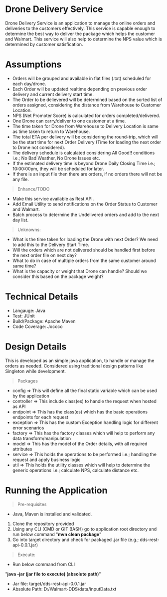 # Drone Delivery Service

Drone Delivery Service is an application to manage the online orders and deliveries to the customers effectively. This service is capable enough to determine the best way to deliver the package which helps the customer and Walmart. This service will also help to determine the NPS value which is determined by customer satisfication.

Assumptions
============
- Orders will be grouped and available in flat files (.txt) scheduled for each day/drone.
- Each Order will be updated realtime depending on previous order delivery and current delivery start time.
- The Order to be delievered will be determined based on the sorted list of orders assigned, considering the distance from Warehouse to Customer Location.
- NPS (Net Promoter Score) is calculated for orders completed/delivered.
- One Drone can carry/deliver to one customer at a time.
- The time taken for Drone from Warehouse to Delivery Location is same as time taken to return to Warehouse.
- The total ETA per delivery will be considering the round-trip, which will be the start time for next Order Delivery (Time for loading the next order to Drone not considered).
- The delivery schedule is calculated considering All Good!! conditions i.e.; No Bad Weather, No Drone Issues etc.
- If the estimated delivery time is beyond Drone Daily Closing Time i.e.; 10:00:00pm, they will be scheduled for later.
- If there is an input file then there are orders, if no orders there will not be any file.

>Enhance/TODO
- Make this service available as Rest API.
- Add Email Utility to send notifications on the Order Status to Customer and Walmart.
- Batch process to determine the Undelivered orders and add to the next day list.

>Unknowns:
- What is the time taken for loading the Drone with next Order? We need to add this to the Delivery Start Time.
- Will the orders which are not delivered should be handled first before the next order file on next day?
- What to do in case of multiple orders from the same customer around same time?
- What is the capacity or weight that Drone can handle? Should we consider this based on the package weight?

Technical Details 
=================
- Langauge: Java 
- Test: JUnit 
- Build/Package: Apache Maven 
- Code Coverage: Jococo 

Design Details
==============
This is developed as an simple java application, to handle or manage the orders as needed. Considered using traditional design patterns like Singleton while development.

>Packages
- config => This will define all the final static variable which can be used by the application
- controller => This include class(es) to handle the request when hosted as API
- endpoint => This has the class(es) which has the basic operations endpoints for each request
- exception => This has the custom Exception handling logic for different error scenarios
- factory => This has the factory classes which will help to perform any data transform/manipulation
- model => This has the model of the Order details, with all required attributes
- service => This holds the operations to be performed i.e.; handling the request and apply business logic
- util => This holds the utility classes which will help to determine the generic operations i.e.; calculate NPS, calculate distance etc.

Running the Application
=======================
>Pre-requisites
- Java, Maven is installed and validated.

1. Clone the repository provided
2. Using any CLI (CMD or GIT BASH) go to application root directory and run below command
         "**mvn clean package**"
3. Go into target directory and check for packaged .jar file (e.g.; dds-rest-api-0.0.1.jar)

>Execute:
- Run below command from CLI

"**java -jar (jar file to execute) (absolute path)**"

* Jar file: target/dds-rest-api-0.0.1.jar
* Absolute Path: D:/Walmart-DDS/data/inputData.txt
